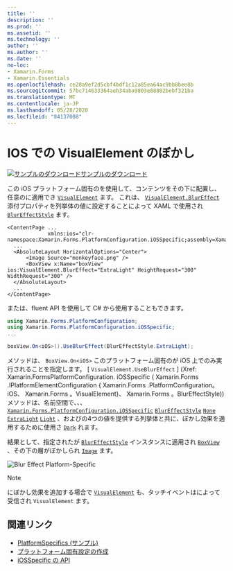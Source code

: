 ```yaml
---
title: ''
description: ''
ms.prod: ''
ms.assetid: ''
ms.technology: ''
author: ''
ms.author: ''
ms.date: ''
no-loc:
- Xamarin.Forms
- Xamarin.Essentials
ms.openlocfilehash: ce28a9ef2d5cbf4bdf1c12a85ea64ac9bb8bee8b
ms.sourcegitcommit: 57bc714633364aeb34aba9803e88802bebf321ba
ms.translationtype: MT
ms.contentlocale: ja-JP
ms.lasthandoff: 05/28/2020
ms.locfileid: "84137008"
---
```

# <a name="visualelement-blur-on-ios"></a>IOS での VisualElement のぼかし

[![サンプルのダウンロード](~/media/shared/download.png)サンプルのダウンロード](https://docs.microsoft.com/samples/xamarin/xamarin-forms-samples/userinterface-platformspecifics)

この iOS プラットフォーム固有のを使用して、コンテンツをその下に配置し、任意のに適用でき [`VisualElement`](xref:Xamarin.Forms.VisualElement) ます。 これは、 [`VisualElement.BlurEffect`](xref:Xamarin.Forms.PlatformConfiguration.iOSSpecific.VisualElement.BlurEffectProperty) 添付プロパティを列挙体の値に設定することによって XAML で使用され [`BlurEffectStyle`](xref:Xamarin.Forms.PlatformConfiguration.iOSSpecific.BlurEffectStyle) ます。

```xaml
<ContentPage ...
             xmlns:ios="clr-namespace:Xamarin.Forms.PlatformConfiguration.iOSSpecific;assembly=Xamarin.Forms.Core">
  ...
  <AbsoluteLayout HorizontalOptions="Center">
      <Image Source="monkeyface.png" />
      <BoxView x:Name="boxView" ios:VisualElement.BlurEffect="ExtraLight" HeightRequest="300" WidthRequest="300" />
  </AbsoluteLayout>
  ...
</ContentPage>
```

または、fluent API を使用して C# から使用することもできます。

```csharp
using Xamarin.Forms.PlatformConfiguration;
using Xamarin.Forms.PlatformConfiguration.iOSSpecific;
...

boxView.On<iOS>().UseBlurEffect(BlurEffectStyle.ExtraLight);
```

メソッドは、 `BoxView.On<iOS>` このプラットフォーム固有のが iOS 上でのみ実行されることを指定します。 [ `VisualElement.UseBlurEffect` ] (Xref: Xamarin.FormsPlatformConfiguration. iOSSpecific ( Xamarin.Forms .IPlatformElementConfiguration { Xamarin.Forms .PlatformConfiguration。 iOS、 Xamarin.Forms 。VisualElement}、 Xamarin.Forms 。BlurEffectStyle)) メソッドは、名前空間で、、、 [`Xamarin.Forms.PlatformConfiguration.iOSSpecific`](xref:Xamarin.Forms.PlatformConfiguration.iOSSpecific) [`BlurEffectStyle`](xref:Xamarin.Forms.PlatformConfiguration.iOSSpecific.BlurEffectStyle) [`None`](xref:Xamarin.Forms.PlatformConfiguration.iOSSpecific.BlurEffectStyle.None) [`ExtraLight`](xref:Xamarin.Forms.PlatformConfiguration.iOSSpecific.BlurEffectStyle.ExtraLight) [`Light`](xref:Xamarin.Forms.PlatformConfiguration.iOSSpecific.BlurEffectStyle.Light) 、およびの4つの値を提供する列挙体と共に、ぼかし効果を適用するために使用さ [`Dark`](xref:Xamarin.Forms.PlatformConfiguration.iOSSpecific.BlurEffectStyle.Dark) れます。

結果として、指定されたが [`BlurEffectStyle`](xref:Xamarin.Forms.PlatformConfiguration.iOSSpecific.BlurEffectStyle) インスタンスに適用され [`BoxView`](xref:Xamarin.Forms.BoxView) 、その下の層がぼかしられ [`Image`](xref:Xamarin.Forms.Image) ます。

![](applying-blur-images/blur-effect.png "Blur Effect Platform-Specific")

> [!NOTE]
> にぼかし効果を追加する場合で [`VisualElement`](xref:Xamarin.Forms.VisualElement) も、タッチイベントはによって受信され `VisualElement` ます。

## <a name="related-links"></a>関連リンク

- [PlatformSpecifics (サンプル)](https://docs.microsoft.com/samples/xamarin/xamarin-forms-samples/userinterface-platformspecifics)
- [プラットフォーム固有設定の作成](~/xamarin-forms/platform/platform-specifics/index.md#creating-platform-specifics)
- [iOSSpecific の API](xref:Xamarin.Forms.PlatformConfiguration.iOSSpecific)
